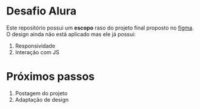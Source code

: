 # Desafio Alura
Este repositório possui um __escopo__ raso do projeto final proposto no [figma](https://www.figma.com/design/Siowek3eAYhVP3zfI4bXDD/Alura-Challenge---Desafio-1---L%C3%B3gica-(Copy)?node-id=0-1&t=RHQaKPwC9ZdModI2-1). O design ainda não está aplicado mas ele já possui:
1. Responsividade
2. Interação com JS


# Próximos passos
1. Postagem do projeto
2. Adaptação de design
